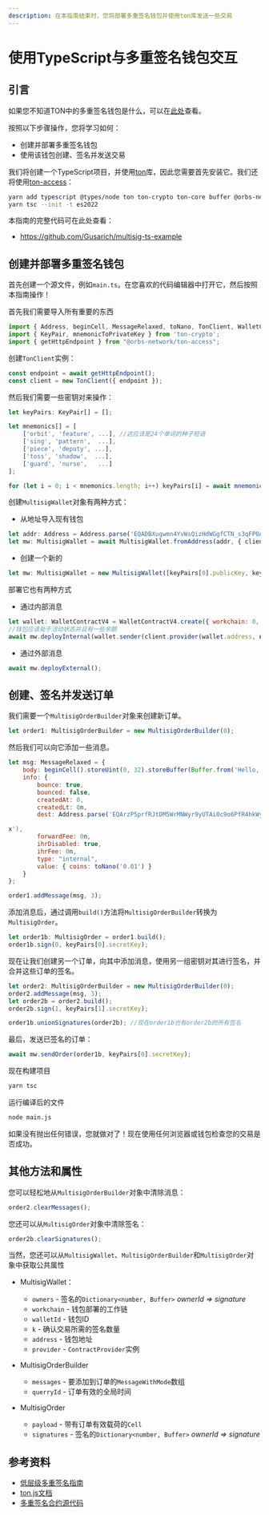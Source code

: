 ```yaml
---
description: 在本指南结束时，您将部署多重签名钱包并使用ton库发送一些交易
---
```


# 使用TypeScript与多重签名钱包交互

## 引言
如果您不知道TON中的多重签名钱包是什么，可以在[此处](/develop/smart-contracts/tutorials/multisig)查看。

按照以下步骤操作，您将学习如何：
 * 创建并部署多重签名钱包
 * 使用该钱包创建、签名并发送交易

我们将创建一个TypeScript项目，并使用[ton](https://www.npmjs.com/package/ton)库，因此您需要首先安装它。我们还将使用[ton-access](https://www.orbs.com/ton-access/)：

```bash
yarn add typescript @types/node ton ton-crypto ton-core buffer @orbs-network/ton-access
yarn tsc --init -t es2022
```

本指南的完整代码可在此处查看：
 * https://github.com/Gusarich/multisig-ts-example

## 创建并部署多重签名钱包
首先创建一个源文件，例如`main.ts`。在您喜欢的代码编辑器中打开它，然后按照本指南操作！

首先我们需要导入所有重要的东西
```js
import { Address, beginCell, MessageRelaxed, toNano, TonClient, WalletContractV4, MultisigWallet, MultisigOrder, MultisigOrderBuilder } from "ton";
import { KeyPair, mnemonicToPrivateKey } from 'ton-crypto';
import { getHttpEndpoint } from "@orbs-network/ton-access";
```

创建`TonClient`实例：
```js
const endpoint = await getHttpEndpoint();
const client = new TonClient({ endpoint });
```
然后我们需要一些密钥对来操作：
```js
let keyPairs: KeyPair[] = [];

let mnemonics[] = [
    ['orbit', 'feature', ...], //这应该是24个单词的种子短语
    ['sing', 'pattern',  ...],
    ['piece', 'deputy', ...],
    ['toss', 'shadow',  ...],
    ['guard', 'nurse',   ...]
];

for (let i = 0; i < mnemonics.length; i++) keyPairs[i] = await mnemonicToPrivateKey(mnemonics[i]);
```
创建`MultisigWallet`对象有两种方式：
 * 从地址导入现有钱包
  ```js
  let addr: Address = Address.parse('EQADBXugwmn4YvWsQizHdWGgfCTN_s3qFP0Ae0pzkU-jwzoE');
  let mw: MultisigWallet = await MultisigWallet.fromAddress(addr, { client });
  ```

 * 创建一个新的
  ```js
  let mw: MultisigWallet = new MultisigWallet([keyPairs[0].publicKey, keyPairs[1].publicKey], 0, 0, 1, { client });
  ```

部署它也有两种方式
 * 通过内部消息
  ```js
  let wallet: WalletContractV4 = WalletContractV4.create({ workchain: 0, publicKey: keyPairs[4].publicKey });
  //钱包应该处于活动状态并且有一些余额
  await mw.deployInternal(wallet.sender(client.provider(wallet.address, null), keyPairs[4].secretKey), toNano('0.05'));
  ```
 * 通过外部消息
  ```js
  await mw.deployExternal();
  ```

## 创建、签名并发送订单
我们需要一个`MultisigOrderBuilder`对象来创建新订单。
```js
let order1: MultisigOrderBuilder = new MultisigOrderBuilder(0);
```
然后我们可以向它添加一些消息。
```js
let msg: MessageRelaxed = {
    body: beginCell().storeUint(0, 32).storeBuffer(Buffer.from('Hello, world!')).endCell(),
    info: {
        bounce: true,
        bounced: false,
        createdAt: 0,
        createdLt: 0n,
        dest: Address.parse('EQArzP5prfRJtDM5WrMNWyr9yUTAi0c9o6PfR4hkWy9UQXH

x'),
        forwardFee: 0n,
        ihrDisabled: true,
        ihrFee: 0n,
        type: "internal",
        value: { coins: toNano('0.01') }
    }
};

order1.addMessage(msg, 3);
```
添加消息后，通过调用`build()`方法将`MultisigOrderBuilder`转换为`MultisigOrder`。
```js
let order1b: MultisigOrder = order1.build();
order1b.sign(0, keyPairs[0].secretKey);
```
现在让我们创建另一个订单，向其中添加消息，使用另一组密钥对其进行签名，并合并这些订单的签名。
```js
let order2: MultisigOrderBuilder = new MultisigOrderBuilder(0);
order2.addMessage(msg, 3);
let order2b = order2.build();
order2b.sign(1, keyPairs[1].secretKey);

order1b.unionSignatures(order2b); //现在order1b也有order2b的所有签名
```
最后，发送已签名的订单：
```js
await mw.sendOrder(order1b, keyPairs[0].secretKey);
```

现在构建项目
```bash
yarn tsc
```

运行编译后的文件
```bash
node main.js
```

如果没有抛出任何错误，您就做对了！现在使用任何浏览器或钱包检查您的交易是否成功。

## 其他方法和属性
您可以轻松地从`MultisigOrderBuilder`对象中清除消息：
```js
order2.clearMessages();
```
您还可以从`MultisigOrder`对象中清除签名：
```js
order2b.clearSignatures();
```

当然，您还可以从`MultisigWallet`、`MultisigOrderBuilder`和`MultisigOrder`对象中获取公共属性

 * MultisigWallet：
    - `owners` - 签名的`Dictionary<number, Buffer>` *ownerId => signature*
    - `workchain` - 钱包部署的工作链
    - `walletId` - 钱包ID
    - `k` - 确认交易所需的签名数量
    - `address` - 钱包地址
    - `provider` - `ContractProvider`实例

 * MultisigOrderBuilder
    - `messages` - 要添加到订单的`MessageWithMode`数组
    - `querryId` - 订单有效的全局时间

 * MultisigOrder
    - `payload` - 带有订单有效载荷的`Cell`
    - `signatures` - 签名的`Dictionary<number, Buffer>` *ownerId => signature*

## 参考资料
 * [低层级多重签名指南](/develop/smart-contracts/tutorials/multisig)
 * [ton.js文档](https://ton-community.github.io/ton/)
 * [多重签名合约源代码](https://github.com/ton-blockchain/multisig-contract)
